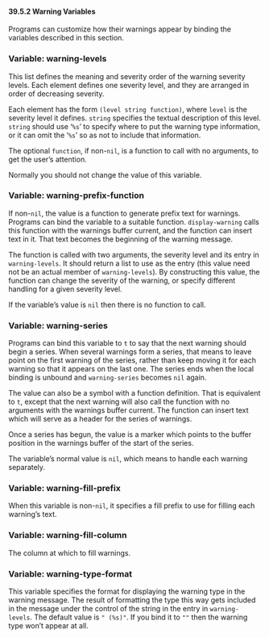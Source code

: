 

#### 39.5.2 Warning Variables

Programs can customize how their warnings appear by binding the variables described in this section.

### Variable: **warning-levels**

This list defines the meaning and severity order of the warning severity levels. Each element defines one severity level, and they are arranged in order of decreasing severity.

Each element has the form `(level string function)`, where `level` is the severity level it defines. `string` specifies the textual description of this level. `string` should use ‘`%s`’ to specify where to put the warning type information, or it can omit the ‘`%s`’ so as not to include that information.

The optional `function`, if non-`nil`, is a function to call with no arguments, to get the user’s attention.

Normally you should not change the value of this variable.

### Variable: **warning-prefix-function**

If non-`nil`, the value is a function to generate prefix text for warnings. Programs can bind the variable to a suitable function. `display-warning` calls this function with the warnings buffer current, and the function can insert text in it. That text becomes the beginning of the warning message.

The function is called with two arguments, the severity level and its entry in `warning-levels`. It should return a list to use as the entry (this value need not be an actual member of `warning-levels`). By constructing this value, the function can change the severity of the warning, or specify different handling for a given severity level.

If the variable’s value is `nil` then there is no function to call.

### Variable: **warning-series**

Programs can bind this variable to `t` to say that the next warning should begin a series. When several warnings form a series, that means to leave point on the first warning of the series, rather than keep moving it for each warning so that it appears on the last one. The series ends when the local binding is unbound and `warning-series` becomes `nil` again.

The value can also be a symbol with a function definition. That is equivalent to `t`, except that the next warning will also call the function with no arguments with the warnings buffer current. The function can insert text which will serve as a header for the series of warnings.

Once a series has begun, the value is a marker which points to the buffer position in the warnings buffer of the start of the series.

The variable’s normal value is `nil`, which means to handle each warning separately.

### Variable: **warning-fill-prefix**

When this variable is non-`nil`, it specifies a fill prefix to use for filling each warning’s text.

### Variable: **warning-fill-column**

The column at which to fill warnings.

### Variable: **warning-type-format**

This variable specifies the format for displaying the warning type in the warning message. The result of formatting the type this way gets included in the message under the control of the string in the entry in `warning-levels`. The default value is `" (%s)"`. If you bind it to `""` then the warning type won’t appear at all.
